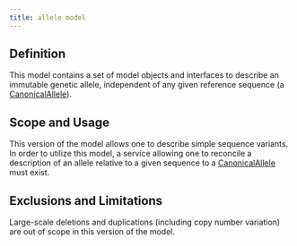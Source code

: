```yaml
---
title: allele model
---
```


Definition
----------

This model contains a set of model objects and interfaces to describe an immutable genetic allele, independent of any given reference sequence (a [CanonicalAllele](canonical_allele.html)).

Scope and Usage
---------------

This version of the model allows one to describe simple sequence variants.  In order to utilize this model, a service allowing one to reconcile a description of an allele relative to a given sequence to a [CanonicalAllele](canonical_allele.html) must exist.

Exclusions and Limitations
--------------------------

Large-scale deletions and duplications (including copy number variation) are out of scope in this version of the model.

